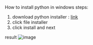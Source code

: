 How to install python in windows
steps:

1. download python installer : [link](https://www.python.org/downloads/)
2. click file installer
3. click install and next

result
![image](https://github.com/alvianpradentra/pertemuan1-basis-data/assets/148189829/64760571-4684-48dc-992f-cde256fa7496)
